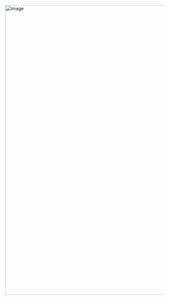 <img width="1920" height="919" alt="image" src="https://github.com/user-attachments/assets/0d10ec97-8f49-488a-81e9-4ac8d07f061c" />
